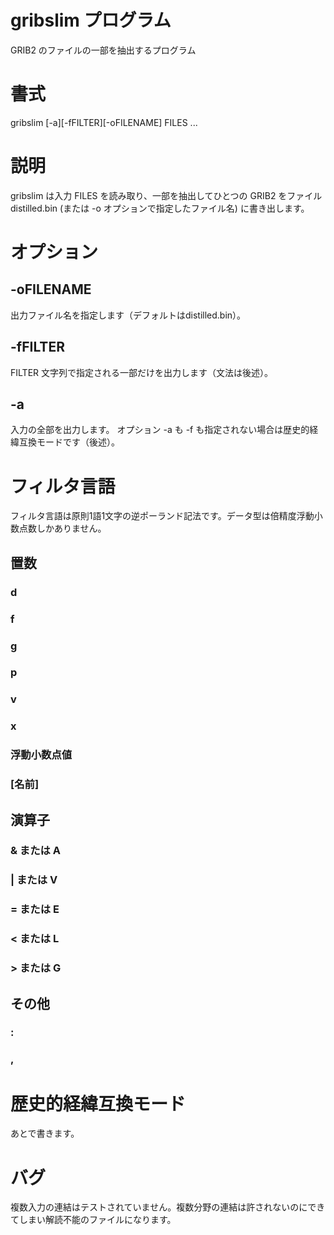 # gribslim プログラム
GRIB2 のファイルの一部を抽出するプログラム
# 書式
gribslim [-a][-fFILTER][-oFILENAME] FILES ...
# 説明
gribslim は入力 FILES を読み取り、一部を抽出してひとつの GRIB2 をファイル distilled.bin (または -o オプションで指定したファイル名) に書き出します。
# オプション
## -oFILENAME
出力ファイル名を指定します（デフォルトはdistilled.bin）。
## -fFILTER
FILTER 文字列で指定される一部だけを出力します（文法は後述）。
## -a
入力の全部を出力します。
オプション -a も -f も指定されない場合は歴史的経緯互換モードです（後述）。
# フィルタ言語
フィルタ言語は原則1語1文字の逆ポーランド記法です。データ型は倍精度浮動小数点数しかありません。
## 置数
### d
### f
### g
### p
### v
### x
### 浮動小数点値
### [名前]
## 演算子
### & または A
### | または V
### = または E
### < または L
### > または G
## その他
### :
### ,
# 歴史的経緯互換モード
あとで書きます。
# バグ
複数入力の連結はテストされていません。複数分野の連結は許されないのにできてしまい解読不能のファイルになります。
